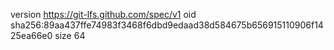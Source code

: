 version https://git-lfs.github.com/spec/v1
oid sha256:89aa437ffe74983f3468f6dbd9edaad38d584675b656915110906f1425ea66e0
size 64
